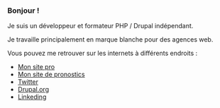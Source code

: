 ### Bonjour !

Je suis un développeur et formateur PHP / Drupal indépendant. 

Je travaille principalement en marque blanche pour des agences web.

Vous pouvez me retrouver sur les internets à différents endroits :
 - [Mon site pro](https://kgaut.net)
 - [Mon site de pronostics](https://mespronos.net)
 - [Twitter](https://twitter.com/kgaut)
 - [Drupal.org](https://www.drupal.org/user/686336)
 - [Linkeding](https://www.linkedin.com/in/kevingautreau/)

